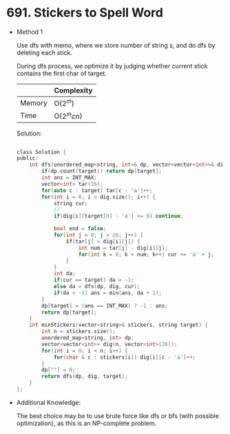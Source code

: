 # 691. Stickers to Spell Word

- Method 1

  Use dfs with memo, where we store number of string s, and do dfs by deleting each stick.

  During dfs process, we optimize it by judging whether current stick contains the first char of target.

  |        | Complexity |
  | ------ | ---------- |
  | Memory | O($2^m$)   |
  | Time   | O($2^mcn$) |

  Solution:

  ```h

  class Solution {
  public:
      int dfs(unordered_map<string, int>& dp, vector<vector<int>>& dig, string target) {
          if(dp.count(target)) return dp[target];
          int ans = INT_MAX;
          vector<int> tar(26);
          for(auto c : target) tar[c - 'a']++;
          for(int i = 0; i < dig.size(); i++) {
              string cur;
              //
              if(dig[i][target[0] - 'a'] <= 0) continue;

              bool end = false;
              for(int j = 0; j < 26; j++) {
                  if(tar[j] > dig[i][j]) {
                      int num = tar[j] - dig[i][j];
                      for(int k = 0; k < num; k++) cur += 'a' + j;
                  }
              }
              int da;
              if(cur == target) da = -1;
              else da = dfs(dp, dig, cur);
              if(da > -1) ans = min(ans, da + 1);
          }
          dp[target] = (ans == INT_MAX) ? -1 : ans;
          return dp[target];
      }
      int minStickers(vector<string>& stickers, string target) {
          int n = stickers.size();
          unordered_map<string, int> dp;
          vector<vector<int>> dig(n, vector<int>(26));
          for(int i = 0; i < n; i++) {
              for(char & c : stickers[i]) dig[i][c - 'a']++;
          }
          dp[""] = 0;
          return dfs(dp, dig, target);
      }
  };

  ```

- Additional Knowledge:

  The best choice may be to use brute force like dfs or bfs (with possible optimization), as this is an NP-complete problem.

<br>
